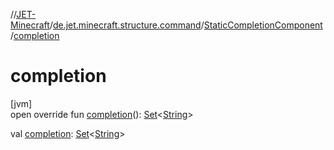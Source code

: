 //[JET-Minecraft](../../../index.md)/[de.jet.minecraft.structure.command](../index.md)/[StaticCompletionComponent](index.md)/[completion](completion.md)

# completion

[jvm]\
open override fun [completion](completion.md)(): [Set](https://kotlinlang.org/api/latest/jvm/stdlib/kotlin.collections/-set/index.html)&lt;[String](https://kotlinlang.org/api/latest/jvm/stdlib/kotlin/-string/index.html)&gt;

val [completion](completion.md): [Set](https://kotlinlang.org/api/latest/jvm/stdlib/kotlin.collections/-set/index.html)&lt;[String](https://kotlinlang.org/api/latest/jvm/stdlib/kotlin/-string/index.html)&gt;
